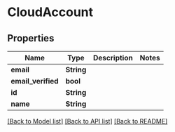 # CloudAccount

## Properties

Name | Type | Description | Notes
------------ | ------------- | ------------- | -------------
**email** | **String** |  | 
**email_verified** | **bool** |  | 
**id** | **String** |  | 
**name** | **String** |  | 

[[Back to Model list]](../README.md#documentation-for-models) [[Back to API list]](../README.md#documentation-for-api-endpoints) [[Back to README]](../README.md)


